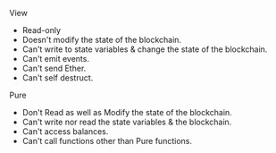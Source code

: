 View

- Read-only
- Doesn't modify the state of the blockchain.
- Can't write to state variables & change the state of the blockchain.
- Can't emit events.
- Can't send Ether.
- Can't self destruct.

Pure

- Don't Read as well as Modify the state of the blockchain.
- Can't write nor read the state variables & the blockchain.
- Can't access balances.
- Can't call functions other than Pure functions.
